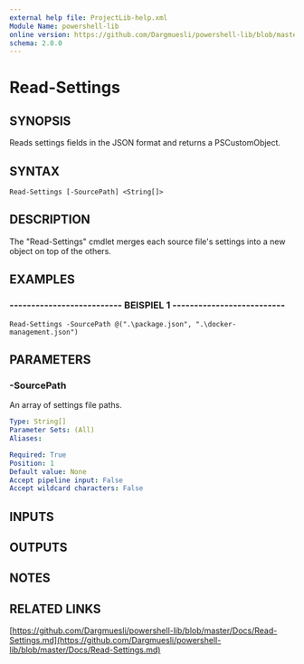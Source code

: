 ```yaml
---
external help file: ProjectLib-help.xml
Module Name: powershell-lib
online version: https://github.com/Dargmuesli/powershell-lib/blob/master/Docs/Read-Settings.md
schema: 2.0.0
---
```


# Read-Settings

## SYNOPSIS
Reads settings fields in the JSON format and returns a PSCustomObject.

## SYNTAX

```
Read-Settings [-SourcePath] <String[]>
```

## DESCRIPTION
The "Read-Settings" cmdlet merges each source file's settings into a new object on top of the others.

## EXAMPLES

### -------------------------- BEISPIEL 1 --------------------------
```
Read-Settings -SourcePath @(".\package.json", ".\docker-management.json")
```

## PARAMETERS

### -SourcePath
An array of settings file paths.

```yaml
Type: String[]
Parameter Sets: (All)
Aliases: 

Required: True
Position: 1
Default value: None
Accept pipeline input: False
Accept wildcard characters: False
```

## INPUTS

## OUTPUTS

## NOTES

## RELATED LINKS

[https://github.com/Dargmuesli/powershell-lib/blob/master/Docs/Read-Settings.md](https://github.com/Dargmuesli/powershell-lib/blob/master/Docs/Read-Settings.md)

